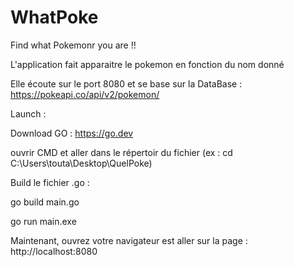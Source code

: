 # WhatPoke
Find what Pokemonr you are !!

L'application fait apparaitre le pokemon en fonction du nom donné

Elle écoute sur le port 8080 et se base sur la DataBase : https://pokeapi.co/api/v2/pokemon/

Launch : 

Download GO : https://go.dev

ouvrir CMD et aller dans le répertoir du fichier (ex : cd C:\Users\touta\Desktop\QuelPoke)

Build le fichier .go :

go build main.go

go run main.exe

Maintenant, ouvrez votre navigateur est aller sur la page : http://localhost:8080
